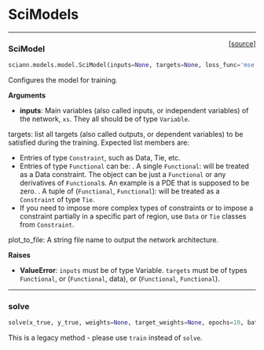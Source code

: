 # SciModels


---

<span style="float:right;">[[source]](https://github.com/sciann/sciann/tree/master/sciann/models/model.py#L18)</span>
### SciModel

```python
sciann.models.model.SciModel(inputs=None, targets=None, loss_func='mse', plot_to_file=None)
```

Configures the model for training.

__Arguments__

- __inputs__: Main variables (also called inputs, or independent variables) of the network, `xs`.
    They all should be of type `Variable`.

targets: list all targets (also called outputs, or dependent variables)
to be satisfied during the training. Expected list members are:
- Entries of type `Constraint`, such as Data, Tie, etc.
- Entries of type `Functional` can be:
. A single `Functional`: will be treated as a Data constraint.
The object can be just a `Functional` or any derivatives of `Functional`s.
An example is a PDE that is supposed to be zero.
. A tuple of (`Functional`, `Functional`): will be treated as a `Constraint` of type `Tie`.
- If you need to impose more complex types of constraints or
to impose a constraint partially in a specific part of region,
use `Data` or `Tie` classes from `Constraint`.

plot_to_file: A string file name to output the network architecture.

__Raises__

- __ValueError__: `inputs` must be of type Variable.
            `targets` must be of types `Functional`, or (`Functional`, data), or (`Functional`, `Functional`).
    
----

### solve


```python
solve(x_true, y_true, weights=None, target_weights=None, epochs=10, batch_size=256, shuffle=True, callbacks=None, stop_after=100, default_zero_weight=1e-10)
```


This is a legacy method - please use `train` instead of `solve`.

